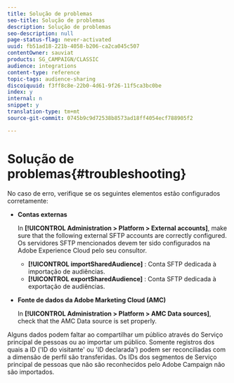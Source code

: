 ```yaml
---
title: Solução de problemas
seo-title: Solução de problemas
description: Solução de problemas
seo-description: null
page-status-flag: never-activated
uuid: fb51ad18-221b-4058-b206-ca2ca045c507
contentOwner: sauviat
products: SG_CAMPAIGN/CLASSIC
audience: integrations
content-type: reference
topic-tags: audience-sharing
discoiquuid: f3ff8c8e-22b0-4d61-9f26-11f5ca3bc0be
index: y
internal: n
snippet: y
translation-type: tm+mt
source-git-commit: 0745b9c9d72538b8573ad18ff4054ecf788905f2

---
```



# Solução de problemas{#troubleshooting}

No caso de erro, verifique se os seguintes elementos estão configurados corretamente:

* **Contas externas**

   In **[!UICONTROL Administration > Platform > External accounts]**, make sure that the following external SFTP accounts are correctly configured. Os servidores SFTP mencionados devem ter sido configurados na Adobe Experience
           Cloud pelo seu consultor.

   * **[!UICONTROL importSharedAudience]** : Conta SFTP dedicada à importação de audiências.
   * **[!UICONTROL exportSharedAudience]** : Conta SFTP dedicada à exportação de audiências.

* **Fonte de dados da Adobe Marketing Cloud (AMC)**

   In **[!UICONTROL Administration > Platform > AMC Data sources]**, check that the AMC Data source is set properly.

Alguns dados podem faltar ao compartilhar um público através do Serviço principal de pessoas ou ao importar um público. Somente registros dos quais a ID (&#39;ID do visitante&#39; ou &#39;ID declarada&#39;) podem ser reconciliadas com a dimensão de perfil são transferidas. Os IDs dos segmentos de Serviço principal de pessoas que não são reconhecidos pelo Adobe Campaign não são importados.
